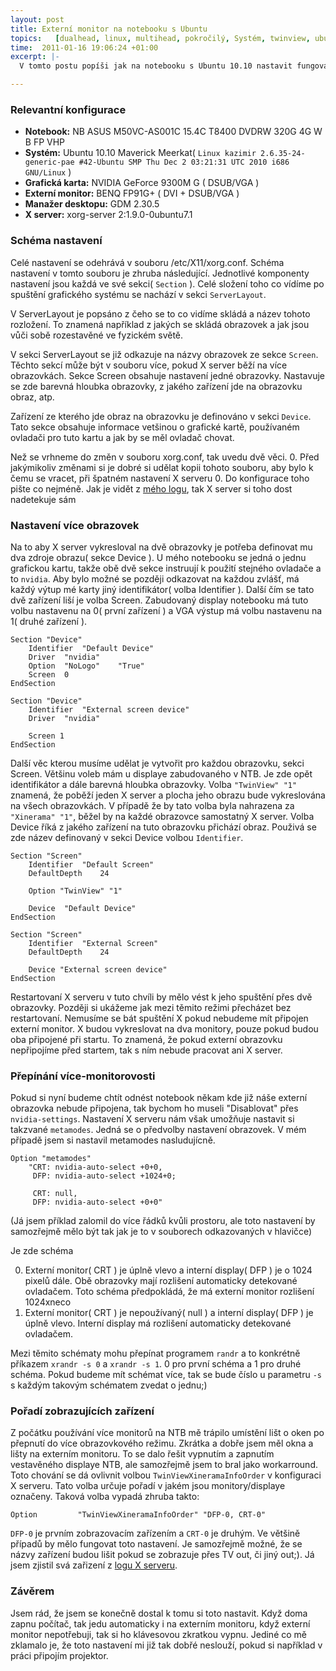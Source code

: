 ```yaml
---
layout: post
title: Externí monitor na notebooku s Ubuntu
topics:   [dualhead, linux, multihead, pokročilý, Systém, twinview, ubuntu]
time:  2011-01-16 19:06:24 +01:00
excerpt: |-
  V tomto postu popíši jak na notebooku s Ubuntu 10.10 nastavit fungování s externím zobrazovacím zařízením( ve většině případů se bude jednat o monitor/display ). Koho nezajímá omáčka a chce rovnou soubor xorg.conf tak je k dispozici na adrese&nbsp;<a href="https://gist.github.com/gists/777004/download">https://gist.github.com/gists/777004/download</a>,&nbsp;k prohlédnutí pak na adrese&nbsp;<a href="https://gist.github.com/777004">https://gist.github.com/777004</a>. Na odkazech jsou dva soubory. Původní soubor, který jsem měl na začátku( xorg.conf-default ) a soubor xorg.conf, který vznikl postupným nastavováním. V tomto postu se budu zabývat tím jaký má rozdíl mezi těmito soubory význam. Pro úplnost je přiložen i poslední log nastavovaného X serveru &ndash; <a href="https://gist.github.com/777004#file_xorg.0.log">Xorg.0.log</a>.

---
```

### Relevantní konfigurace

* **Notebook:** NB ASUS M50VC-AS001C 15.4C T8400 DVDRW 320G 4G W B FP VHP
* **Systém:** Ubuntu&nbsp;10.10&nbsp;Maverick&nbsp;Meerkat( `Linux kazimir 2.6.35-24-generic-pae #42-Ubuntu SMP Thu Dec 2 03:21:31 UTC 2010 i686 GNU/Linux` )
* **Grafická karta:**&nbsp;NVIDIA GeForce 9300M G (&nbsp;DSUB/VGA&nbsp;)
* **Externí monitor:**&nbsp;BENQ FP91G+ ( DVI + DSUB/VGA )
* **Manažer desktopu:**&nbsp;GDM 2.30.5
* **X server:**&nbsp;xorg-server 2:1.9.0-0ubuntu7.1


### Schéma nastavení

Celé nastavení se odehrává v souboru&nbsp;/etc/X11/xorg.conf. Schéma nastavení v tomto souboru je zhruba následující. Jednotlivé komponenty nastavení jsou každá ve své sekci( `Section` ). Celé složení toho co vídíme po spuštění grafického systému se nachází v sekci `ServerLayout`.

V ServerLayout je popsáno z čeho se to co vidíme skládá a název tohoto rozložení. To znamená například z jakých se skládá obrazovek a jak jsou vůči sobě rozestavěné ve fyzickém světě.

V sekci ServerLayout se již odkazuje na názvy obrazovek ze sekce `Screen`. Těchto sekcí může být v souboru více, pokud X server běží na více obrazovkách. Sekce Screen obsahuje nastavení jedné obrazovky. Nastavuje se zde barevná hloubka obrazovky, z jakého zařízení jde na obrazovku obraz, atp.

Zařízení ze kterého jde obraz na obrazovku je definováno v sekci `Device`. Tato sekce obsahuje informace vetšinou o grafické kartě, používaném ovladači pro tuto kartu a jak by se měl ovladač chovat.

Než se vrhneme do změn v souboru xorg.conf, tak uvedu dvě věci.
0. Před jakýmikoliv změnami si je dobré si udělat kopii tohoto souboru, aby bylo k čemu se vracet, při špatném nastavení X serveru
0. Do konfigurace toho pište co nejméně. Jak je vidět z <a href="https://gist.github.com/777004#file_xorg.0.log">mého logu</a>, tak X server si toho dost nadetekuje sám

### Nastavení více obrazovek

Na to aby X server vykresloval na dvě obrazovky je potřeba definovat mu dva zdroje obrazu( sekce Device ). U mého notebooku se jedná o jednu grafickou kartu, takže obě dvě sekce instruují k použití stejného ovladače a to `nvidia`. Aby bylo možné se později odkazovat na každou zvlášť, má každý výtup mé karty jiný identifikátor( volba Identifier ). Další čím se tato dvě zařízení liší je volba Screen. Zabudovaný display notebooku má tuto volbu nastavenu na 0( první zařízení ) a VGA výstup má volbu nastavenu na 1( druhé zařízení ).

    Section "Device"
        Identifier	"Default Device"
        Driver	"nvidia"
        Option	"NoLogo"	"True"
        Screen	0
    EndSection

    Section "Device"
	    Identifier	"External screen device"
	    Driver	"nvidia"

	    Screen 1
    EndSection

Další věc kterou musíme udělat je vytvořit pro každou obrazovku, sekci Screen. Většinu voleb mám u displaye zabudovaného v NTB. Je zde opět identifikátor a dále barevná hloubka obrazovky. Volba `"TwinView" "1"` znamená, že poběží jeden X server a plocha jeho obrazu bude vykreslována na všech obrazovkách. V případě že by tato volba byla nahrazena za `"Xinerama" "1"`, běžel by na každé obrazovce samostatný X server. Volba Device říká z jakého zařízení na tuto obrazovku přichází obraz. Použivá se zde název definovaný v sekci Device volbou `Identifier`.

    Section "Screen"
	    Identifier	"Default Screen"
	    DefaultDepth	24

	    Option "TwinView" "1"

	    Device	"Default Device"
    EndSection

    Section "Screen"
	    Identifier	"External Screen"
	    DefaultDepth	24

	    Device "External screen device"
    EndSection

Restartovaní X serveru v tuto chvíli by mělo vést k jeho spuštění přes dvě obrazovky. Později si ukážeme jak mezi těmito režimi přecházet bez restartovaní. Nemusíme se bát spuštění X pokud nebudeme mít připojen externí monitor. X budou vykreslovat na dva monitory, pouze pokud budou oba připojené při startu. To znamená, že pokud externí obrazovku nepřipojíme před startem, tak s ním nebude pracovat ani X server.

### Přepínání více-monitorovosti

Pokud si nyní budeme chtít odnést notebook někam kde již náše externí obrazovka nebude připojena, tak bychom ho museli "Disablovat" přes `nvidia-settings`. Nastavení X serveru nám však umožňuje nastavit si takzvané `metamodes`. Jedná se o předvolby nastavení obrazovek. V mém případě jsem si nastavil metamodes nasludujícně.

    Option "metamodes" 
        "CRT: nvidia-auto-select +0+0, 
         DFP: nvidia-auto-select +1024+0; 
         
         CRT: null, 
         DFP: nvidia-auto-select +0+0"

(Já jsem příklad zalomil do více řádků kvůli prostoru, ale toto nastavení by samozřejmě mělo být tak jak je to v souborech odkazovaných v hlavičce)

Je zde schéma

0.  Externí monitor( CRT ) je úplně vlevo a interní display( DFP ) je o 1024 pixelů dále. Obě obrazovky mají rozlišení automaticky detekované ovladačem. Toto schéma předpokládá, že má externí monitor rozlišení 1024xneco
0.  Externí monitor( CRT ) je nepoužívaný( null ) a interní display( DFP ) je úplně vlevo. Interní display má rozlišení automaticky detekované ovladačem.

Mezi těmito schématy mohu přepínat programem `randr` a to konkrétně příkazem `xrandr -s 0` a `xrandr -s 1`. 0 pro první schéma a 1 pro druhé schéma. Pokud budeme mít schémat více, tak se bude číslo u parametru `-s` s každým takovým schématem zvedat o jednu;)

### Pořadí zobrazujících zařízení

Z počátku používání více monitorů na NTB mě trápilo umístění lišt o oken po přepnutí do více obrazovkového režimu. Zkrátka a dobře jsem měl okna a lišty na externím monitoru. To se dalo řešit vypnutím a zapnutím vestavěného displaye NTB, ale samozřejmě jsem to bral jako workarround. Toto chování se dá ovlivnit volbou `TwinViewXineramaInfoOrder` v konfiguraci X serveru. Tato volba určuje pořadí v jakém jsou monitory/displaye označeny. Taková volba vypadá zhruba takto:

    Option         "TwinViewXineramaInfoOrder" "DFP-0, CRT-0"

`DFP-0` je prvním zobrazovacím zařízením a `CRT-0` je druhým. Ve většině případů by mělo fungovat toto nastavení. Je samozřejmě možné, že se názvy zařízení budou lišit pokud se zobrazuje přes TV out, či jiný out;). Já jsem zjistil svá zařizení z [logu X serveru](https://gist.github.com/777004#LC149 "Odkaz na řádek v mém logu").

### Závěrem

Jsem rád, že jsem se konečně dostal k tomu si toto nastavit. Když doma zapnu počítač, tak jedu automaticky i na externím monitoru, když externí monitor nepotřebuji, tak si ho klávesovou zkratkou vypnu. Jediné co mě zklamalo je, že toto nastavení mi již tak dobřé neslouží, pokud si například v práci připojím projektor. 
